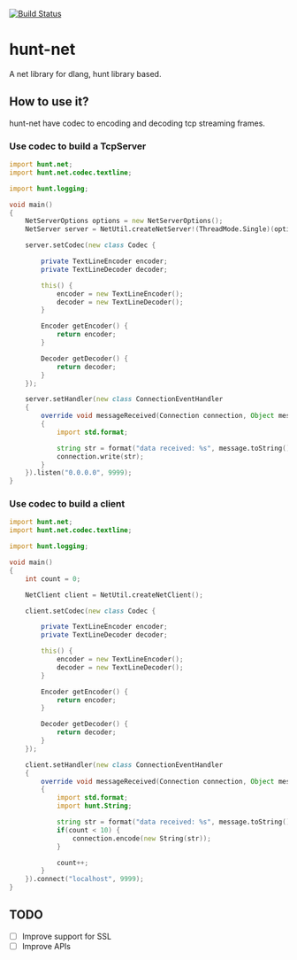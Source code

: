 [![Build Status](https://travis-ci.org/huntlabs/hunt-net.svg?branch=master)](https://travis-ci.org/huntlabs/hunt-net)

# hunt-net
A net library for dlang, hunt library based.

## How to use it?
hunt-net have codec to encoding and decoding tcp streaming frames.

### Use codec to build a TcpServer
```D
import hunt.net;
import hunt.net.codec.textline;

import hunt.logging;

void main()
{
    NetServerOptions options = new NetServerOptions();
    NetServer server = NetUtil.createNetServer!(ThreadMode.Single)(options);

    server.setCodec(new class Codec {

        private TextLineEncoder encoder;
        private TextLineDecoder decoder;

        this() {
            encoder = new TextLineEncoder();
            decoder = new TextLineDecoder();
        }

        Encoder getEncoder() {
            return encoder;
        }

        Decoder getDecoder() {
            return decoder;
        }
    });

    server.setHandler(new class ConnectionEventHandler
    {
        override void messageReceived(Connection connection, Object message)
        {
            import std.format;

            string str = format("data received: %s", message.toString());
            connection.write(str);
        }
    }).listen("0.0.0.0", 9999);
}
```

### Use codec to build a client
```D
import hunt.net;
import hunt.net.codec.textline;

import hunt.logging;

void main()
{
    int count = 0;

    NetClient client = NetUtil.createNetClient();

    client.setCodec(new class Codec {

        private TextLineEncoder encoder;
        private TextLineDecoder decoder;

        this() {
            encoder = new TextLineEncoder();
            decoder = new TextLineDecoder();
        }

        Encoder getEncoder() {
            return encoder;
        }

        Decoder getDecoder() {
            return decoder;
        }
    });

    client.setHandler(new class ConnectionEventHandler
    {
        override void messageReceived(Connection connection, Object message)
        {
            import std.format;
            import hunt.String;

            string str = format("data received: %s", message.toString());
            if(count < 10) {
                connection.encode(new String(str));
            }

            count++;
        }
    }).connect("localhost", 9999);
}
```

## TODO
- [ ] Improve support for SSL
- [ ] Improve APIs
